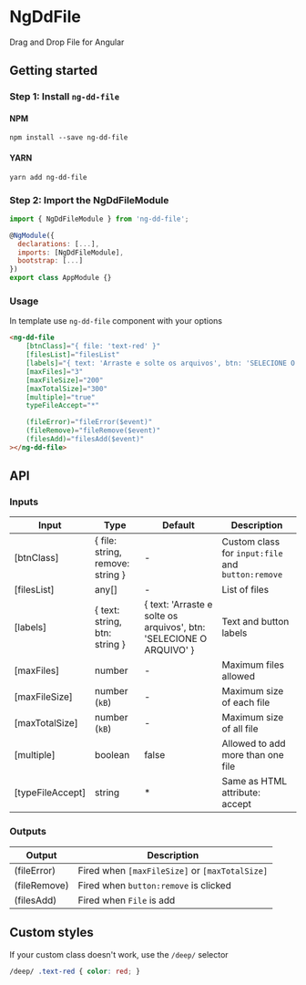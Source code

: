 # NgDdFile
Drag and Drop File for Angular

## Getting started
### Step 1: Install `ng-dd-file`

#### NPM
```shell
npm install --save ng-dd-file
```
#### YARN
```shell
yarn add ng-dd-file
```
### Step 2: Import the NgDdFileModule
```js
import { NgDdFileModule } from 'ng-dd-file';

@NgModule({
  declarations: [...],
  imports: [NgDdFileModule],
  bootstrap: [...]
})
export class AppModule {}
```

### Usage
In template use `ng-dd-file` component with your options

```html
<ng-dd-file 
    [btnClass]="{ file: 'text-red' }"
    [filesList]="filesList" 
    [labels]="{ text: 'Arraste e solte os arquivos', btn: 'SELECIONE O ARQUIVO' }"
    [maxFiles]="3"
    [maxFileSize]="200"
    [maxTotalSize]="300"
    [multiple]="true"
    typeFileAccept="*"

    (fileError)="fileError($event)"
    (fileRemove)="fileRemove($event)" 
    (filesAdd)="filesAdd($event)" 
></ng-dd-file>
```

## API
### Inputs
| Input  | Type | Default | Description |
| ---------------- | -------------------------------- | ----- | ------------------------------------------------- |
| [btnClass]       | { file: string, remove: string } |   -   | Custom class for `input:file` and `button:remove` |
| [filesList]      | any[]                            |   -   | List of files                                     |
| [labels]         | { text: string, btn: string }    | { text: 'Arraste e solte os arquivos', btn: 'SELECIONE O ARQUIVO' } | Text and button labels |
| [maxFiles]       | number                           |   -   | Maximum files allowed               |
| [maxFileSize]    | number (`kB`)                    |   -   | Maximum size of each file           |
| [maxTotalSize]   | number (`kB`)                    |   -   | Maximum size of all file            |
| [multiple]       | boolean                          | false | Allowed to add more than one file   |
| [typeFileAccept] | string                           |   *   | Same as HTML attribute: accept      |

### Outputs

| Output  | Description |
| ------------- | ----------- |
| (fileError)   | Fired when `[maxFileSize]` or `[maxTotalSize]` |
| (fileRemove)  | Fired when `button:remove` is clicked |
| (filesAdd)    | Fired when `File` is add |


## Custom styles
If your custom class doesn't work, use the `/deep/` selector

```css
/deep/ .text-red { color: red; }
```
